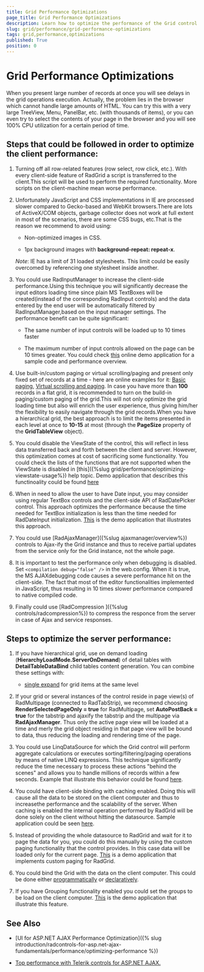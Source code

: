 ```yaml
---
title: Grid Performance Optimizations
page_title: Grid Performance Optimizations
description: Learn how to optimize the performance of the Grid control for handling large datasets efficiently.
slug: grid/performance/grid-performance-optimizations
tags: grid,performance,optimizations
published: True
position: 0
---
```


# Grid Performance Optimizations


When you present large number of records at once you will see delays in the grid operations execution. Actually, the problem lies in the browser	which cannot handle large amounts of HTML.	You can try this with a very large TreeView, Menu, PanelBar, etc. (with thousands of items),	or you can even try to select the contents of your page in the browser and you will see 100% CPU utilization for a certain period of time.

## Steps that could be followed in order to optimize the client performance:

1. Turning off all row-related features (row select, row click, etc.). With every client-side feature of RadGrid a script is transferred to the client.This script will be used to perform the required functionality. More scripts on the client-machine mean worse performance.

2. Unfortunately JavaScript and CSS implementations in IE are processed slower compared to Gecko-based and WebKit browsers.There are lots of ActiveX/COM objects, garbage collector does not work at full extent in most of the scenarios, there are some CSS bugs, etc.That is the reason we recommend to avoid using:

	* Non-optimized images in CSS.

	* 1px background images with **background-repeat: repeat-x**.

	_Note_: IE has a limit of 31 loaded stylesheets. This limit could be easily overcomed by referencing one stylesheet inside another.

3. You could use RadInputManager to increase the client-side performance.Using this technique you will significantly decrease the input editors loading time since plain MS TextBoxes will be created(instead of the corresponding RadInput controls) and the data entered by the end user will be automatically filtered by RadInputManager,based on the input manager settings. The performance benefit can be quite significant:

	* The same number of input controls will be loaded up to 10 times faster

	* The maximum number of input controls allowed on the page can be 10 times greater. You could check [this](https://demos.telerik.com/aspnet-ajax/inputmanager/performance/grid-integration/defaultcs.aspx?product=grid) online demo application for a sample code and performance overview.

4. Use built-in/custom paging or virtual scrolling/paging and present only fixed set of records at a time - here are online examples for it: [Basic paging]( https://demos.telerik.com/aspnet-ajax/grid/examples/generalfeatures/paging/defaultcs.aspx	), [Virtual scrolling and paging]( https://demos.telerik.com/aspnet-ajax/grid/examples/client/virtualscrollpaging/defaultcs.aspx	). In case you have more than **100** records in a flat grid, it is recommended to turn on the build-in paging/custom paging of the grid.This will not only optimize the grid loading time but also will enrich the user experience, thus giving him/her the flexibility to easily navigate through the grid records.When you have a hierarchical grid, the best approach is to limit the items presented in each level at once to **10-15** at most (through the **PageSize** property of the **GridTableView** object).

5. You could disable the ViewState of the control, this will reflect in less data transferred back and forth between the client and server. However, this optimization comes at cost of sacrificing some functionality. You could check the lists of the functions that are not supported when the ViewState is disabled in [this]({%slug grid/performance/optimizing-viewstate-usage%}) help topic. Demo application that describes this functinoality could be found [here](https://demos.telerik.com/aspnet-ajax/grid/examples/programming/viewstate/defaultcs.aspx)

6. When in need to allow the user to have Date input, you may consider using regular TextBox controls and the client-side API of RadDatePicker control. This approach optimizes the performance because the time needed for TextBox initialization is less than the time needed for RadDateInput initialization. [This](https://demos.telerik.com/aspnet-ajax/calendar/examples/datepicker/shareddatepicker/defaultcs.aspx?product=grid) is the demo application that illustrates this approach.

7. You could use [RadAjaxManager]({%slug ajaxmanager/overview%}) controls to Ajax-ify the Grid instance and thus to receive partial updates from the service only for the Grid instance, not the whole page.

8. It is important to test the performance only when debugging is disabled. Set `<compilation debug="false" />` in the web.config. When it is true, the MS AJAXdebugging code causes a severe performance hit on the client-side. The fact that most of the editor functionalities implemented in JavaScript, thus resulting in 10 times slower performance compared to native compiled code.

9. Finally could use [RadCompression ]({%slug controls/radcompression%}) to compress the responce from the server in case of Ajax and service responses.

## Steps to optimize the server performance:

1. If you have hierarchical grid, use on demand loading (**HierarchyLoadMode.ServerOnDemand**) of detail tables with **DetailTableDataBind** child tables content generation. You can combine these settings with:

	* [single expand](https://www.telerik.com/help/aspnet-ajax/grid-single-expand-in-hierarchical-grid.html) for grid items at the same level

2. If your grid or several instances of the control reside in page view(s) of RadMultipage (connected to RadTabStrip), we recommend choosing **RenderSelectedPageOnly = true** for RadMultipage, set **AutoPostBack = true** for the tabstrip and ajaxify the tabstrip and the multipage via **RadAjaxManager**. Thus only the active page view will be loaded at a time and merly the grid object residing in that page view will be bound to data, thus reducing the loading and rendering time of the page.

3. You could use LinqDataSource for which the Grid control will perform aggregate calculations or executes sorting/filtering/paging operations by means of native LINQ expressions. This technique significantly reduce the time necessary to process these actions "behind the scenes" and allows you to handle millions of records within a few seconds. Example that illustrate this behavior could be found [here](https://demos.telerik.com/aspnet-ajax/grid/examples/performance/linq/defaultcs.aspx).

4. You could have client-side binding with caching enabled. Doing this will cause all the data to be stored on the client computer and thus to increasethe performance and the scalability of the server. When caching is enabled the internal operation performed by RadGrid will be done solely on the client without hitting the datasource. Sample application could be seen [here](https://demos.telerik.com/aspnet-ajax/grid/examples/client/caching/defaultcs.aspx).

5. Instead of providing the whole datasource to RadGrid and wait for it to page the data for you, you could do this manually by using the custom paging functionality that the control provides. In this case data will be loaded only for the current page. [This](https://demos.telerik.com/aspnet-ajax/grid/examples/programming/custompaging/defaultcs.aspx) is a demo application that implements custom paging for RadGrid.

6. You could bind the Grid with the data on the client computer. This could be done either [programmatically]( https://demos.telerik.com/aspnet-ajax/grid/examples/client/databinding/defaultcs.aspx	) or [declaratively]( https://demos.telerik.com/aspnet-ajax/grid/examples/client/declarativedatabinding/defaultcs.aspx	).

7. If you have Grouping functionality enabled you could set the groups to be load on the client computer. [This]( https://demos.telerik.com/aspnet-ajax/grid/examples/groupby/grouploadmodeclient/defaultcs.aspx) is the demo application that illustrate this feature.

## See Also

 * [UI for ASP.NET AJAX Performance Optimization]({% slug introduction/radcontrols-for-asp.net-ajax-fundamentals/performance/optimizing-performance %})

 * [Top performance with Telerik controls for ASP.NET AJAX.](https://www.telerik.com/aspnet-ajax/tech-sheets/top-performance)
